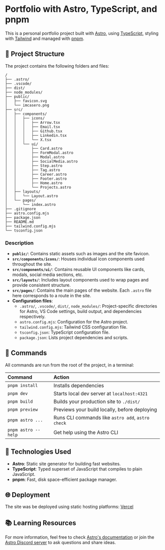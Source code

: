 # Portfolio with Astro, TypeScript, and pnpm

This is a personal portfolio project built with [Astro](https://astro.build), using [TypeScript](https://www.typescriptlang.org/), styling with [Tailwind](https://tailwindcss.com/) and managed with [pnpm](https://pnpm.io/).

## 🚀 Project Structure

The project contains the following folders and files:

```text
/
├── .astro/
├── .vscode/
├── dist/
├── node_modules/
├── public/
│   ├── favicon.svg
│   └── imcasero.png
├── src/
│   ├── components/
│   │   ├── icons/
│   │   │   ├── Arrow.tsx
│   │   │   ├── Email.tsx
│   │   │   ├── Github.tsx
│   │   │   ├── Linkedin.tsx
│   │   │   └── X.tsx
│   │   └── ui/
│   │       ├── Card.astro
│   │       ├── FormModal.astro
│   │       ├── Modal.astro
│   │       ├── SocialMedia.astro
│   │       ├── Step.astro
│   │       ├── Tag.astro
│   │       ├── Career.astro
│   │       ├── Footer.astro
│   │       ├── Home.astro
│   │       └── Projects.astro
│   ├── layouts/
│   │   └── Layout.astro
│   └── pages/
│       └── index.astro
├── .gitignore
├── astro.config.mjs
├── package.json
├── README.md
├── tailwind.config.mjs
└── tsconfig.json
```

### Description

- **`public/`**: Contains static assets such as images and the site favicon.
- **`src/components/icons/`**: Houses individual icon components used throughout the site.
- **`src/components/ui/`**: Contains reusable UI components like cards, modals, social media sections, etc.
- **`src/layouts/`**: Includes layout components used to wrap pages and provide consistent structure.
- **`src/pages/`**: Contains the main pages of the website. Each `.astro` file here corresponds to a route in the site.
- **Configuration files**:
  - `.astro/`, `.vscode/`, `dist/`, `node_modules/`: Project-specific directories for Astro, VS Code settings, build output, and dependencies respectively.
  - `astro.config.mjs`: Configuration for the Astro project.
  - `tailwind.config.mjs`: Tailwind CSS configuration file.
  - `tsconfig.json`: TypeScript configuration file.
  - `package.json`: Lists project dependencies and scripts.

## 🧞 Commands

All commands are run from the root of the project, in a terminal:

| Command             | Action                                            |
| :------------------ | :------------------------------------------------ |
| `pnpm install`      | Installs dependencies                             |
| `pnpm dev`          | Starts local dev server at `localhost:4321`       |
| `pnpm build`        | Builds your production site to `./dist/`          |
| `pnpm preview`      | Previews your build locally, before deploying     |
| `pnpm astro ...`    | Runs CLI commands like `astro add`, `astro check` |
| `pnpm astro --help` | Get help using the Astro CLI                      |

## 🌈 Technologies Used

- **Astro**: Static site generator for building fast websites.
- **TypeScript**: Typed superset of JavaScript that compiles to plain JavaScript.
- **pnpm**: Fast, disk space-efficient package manager.

## 🌐 Deployment

The site was be deployed using static hosting platforms: [Vercel](https://vercel.com/)

## 📚 Learning Resources

For more information, feel free to check [Astro's documentation](https://docs.astro.build) or join the [Astro Discord server](https://astro.build/chat) to ask questions and share ideas.
